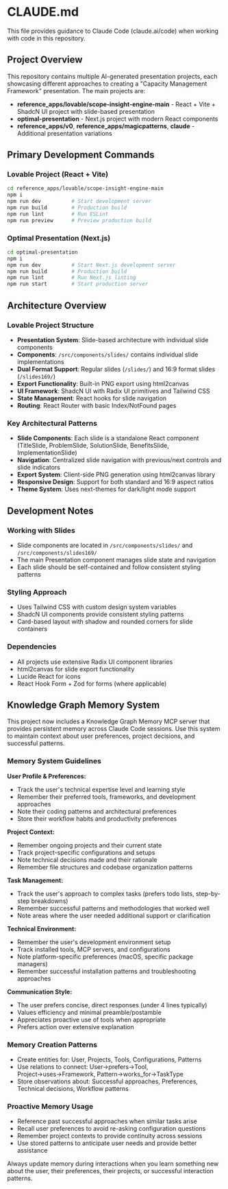 # CLAUDE.md

This file provides guidance to Claude Code (claude.ai/code) when working with code in this repository.

## Project Overview

This repository contains multiple AI-generated presentation projects, each showcasing different approaches to creating a "Capacity Management Framework" presentation. The main projects are:

- **reference_apps/lovable/scope-insight-engine-main** - React + Vite + ShadcN UI project with slide-based presentation
- **optimal-presentation** - Next.js project with modern React components
- **reference_apps/v0**, **reference_apps/magicpatterns**, **claude** - Additional presentation variations

## Primary Development Commands

### Lovable Project (React + Vite)
```bash
cd reference_apps/lovable/scope-insight-engine-main
npm i
npm run dev          # Start development server
npm run build        # Production build
npm run lint         # Run ESLint
npm run preview      # Preview production build
```

### Optimal Presentation (Next.js)
```bash
cd optimal-presentation
npm i
npm run dev          # Start Next.js development server
npm run build        # Production build
npm run lint         # Run Next.js linting
npm run start        # Start production server
```

## Architecture Overview

### Lovable Project Structure
- **Presentation System**: Slide-based architecture with individual slide components
- **Components**: `/src/components/slides/` contains individual slide implementations
- **Dual Format Support**: Regular slides (`/slides/`) and 16:9 format slides (`/slides169/`)
- **Export Functionality**: Built-in PNG export using html2canvas
- **UI Framework**: ShadcN UI with Radix UI primitives and Tailwind CSS
- **State Management**: React hooks for slide navigation
- **Routing**: React Router with basic Index/NotFound pages

### Key Architectural Patterns
- **Slide Components**: Each slide is a standalone React component (TitleSlide, ProblemSlide, SolutionSlide, BenefitsSlide, ImplementationSlide)
- **Navigation**: Centralized slide navigation with previous/next controls and slide indicators
- **Export System**: Client-side PNG generation using html2canvas library
- **Responsive Design**: Support for both standard and 16:9 aspect ratios
- **Theme System**: Uses next-themes for dark/light mode support

## Development Notes

### Working with Slides
- Slide components are located in `/src/components/slides/` and `/src/components/slides169/`
- The main Presentation component manages slide state and navigation
- Each slide should be self-contained and follow consistent styling patterns

### Styling Approach
- Uses Tailwind CSS with custom design system variables
- ShadcN UI components provide consistent styling patterns
- Card-based layout with shadow and rounded corners for slide containers

### Dependencies
- All projects use extensive Radix UI component libraries
- html2canvas for slide export functionality
- Lucide React for icons
- React Hook Form + Zod for forms (where applicable)

## Knowledge Graph Memory System

This project now includes a Knowledge Graph Memory MCP server that provides persistent memory across Claude Code sessions. Use this system to maintain context about user preferences, project decisions, and successful patterns.

### Memory System Guidelines

**User Profile & Preferences:**
- Track the user's technical expertise level and learning style
- Remember their preferred tools, frameworks, and development approaches
- Note their coding patterns and architectural preferences
- Store their workflow habits and productivity preferences

**Project Context:**
- Remember ongoing projects and their current state
- Track project-specific configurations and setups
- Note technical decisions made and their rationale
- Remember file structures and codebase organization patterns

**Task Management:**
- Track the user's approach to complex tasks (prefers todo lists, step-by-step breakdowns)
- Remember successful patterns and methodologies that worked well
- Note areas where the user needed additional support or clarification

**Technical Environment:**
- Remember the user's development environment setup
- Track installed tools, MCP servers, and configurations
- Note platform-specific preferences (macOS, specific package managers)
- Remember successful installation patterns and troubleshooting approaches

**Communication Style:**
- The user prefers concise, direct responses (under 4 lines typically)
- Values efficiency and minimal preamble/postamble
- Appreciates proactive use of tools when appropriate
- Prefers action over extensive explanation

### Memory Creation Patterns

- Create entities for: User, Projects, Tools, Configurations, Patterns
- Use relations to connect: User→prefers→Tool, Project→uses→Framework, Pattern→works_for→TaskType
- Store observations about: Successful approaches, Preferences, Technical decisions, Workflow patterns

### Proactive Memory Usage

- Reference past successful approaches when similar tasks arise
- Recall user preferences to avoid re-asking configuration questions
- Remember project contexts to provide continuity across sessions
- Use stored patterns to anticipate user needs and provide better assistance

Always update memory during interactions when you learn something new about the user, their preferences, their projects, or successful interaction patterns.